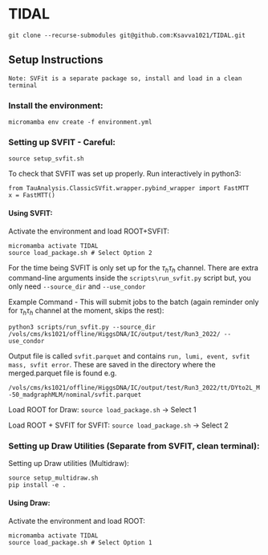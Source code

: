 # TIDAL

```
git clone --recurse-submodules git@github.com:Ksavva1021/TIDAL.git
```


## Setup Instructions

`Note: SVFit is a separate package so, install and load in a clean terminal`


### Install the environment:

```
micromamba env create -f environment.yml
```

### Setting up SVFIT - Careful:

```
source setup_svfit.sh
```

To check that SVFIT was set up properly. Run interactively in python3:

```
from TauAnalysis.ClassicSVfit.wrapper.pybind_wrapper import FastMTT
x = FastMTT()
```

#### Using SVFIT:

Activate the environment and load ROOT+SVFIT: 

```
micromamba activate TIDAL
source load_package.sh # Select Option 2
```

For the time being SVFIT is only set up for the $\tau_h \tau_h$ channel. There are extra command-line arguments inside the `scripts\run_svfit.py` script but, you only need `--source_dir` and `--use_condor` 

Example Command - This will submit jobs to the batch (again reminder only for $\tau_h \tau_h$ channel at the moment, skips the rest): 
```
python3 scripts/run_svfit.py --source_dir /vols/cms/ks1021/offline/HiggsDNA/IC/output/test/Run3_2022/ --use_condor
```

Output file is called `svfit.parquet` and contains `run, lumi, event, svfit mass, svfit error`. These are saved in the directory where the merged.parquet file is found e.g. 

```/vols/cms/ks1021/offline/HiggsDNA/IC/output/test/Run3_2022/tt/DYto2L_M-50_madgraphMLM/nominal/svfit.parquet```

Load ROOT for Draw: `source load_package.sh` $\rightarrow$ Select 1

Load ROOT + SVFIT for SVFIT: `source load_package.sh` $\rightarrow$ Select 2

### Setting up Draw Utilities (Separate from SVFIT, clean terminal):

Setting up Draw utilities (Multidraw):

```
source setup_multidraw.sh
pip install -e .
```

#### Using Draw:

Activate the environment and load ROOT: 

```
micromamba activate TIDAL
source load_package.sh # Select Option 1
```
